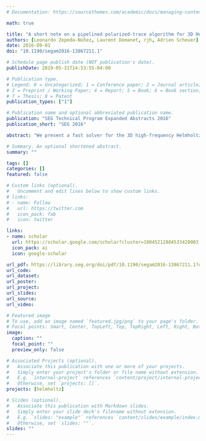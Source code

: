 ```yaml
---
# Documentation: https://sourcethemes.com/academic/docs/managing-content/

math: true

title: "A short note on a pipelined polarized-trace algorithm for 3D Helmholtz"
authors: [Leonardo Zepeda-Núñez, Laurent Demanet, rjh, Adrien Scheuer]
date: 2016-09-01
doi: "10.1190/segam2016-13867211.1"

# Schedule page publish date (NOT publication's date).
publishDate: 2019-05-31T14:53:55-04:00

# Publication type.
# Legend: 0 = Uncategorized; 1 = Conference paper; 2 = Journal article;
# 3 = Preprint / Working Paper; 4 = Report; 5 = Book; 6 = Book section;
# 7 = Thesis; 8 = Patent
publication_types: ["1"]

# Publication name and optional abbreviated publication name.
publication: "SEG Technical Program Expanded Abstracts 2016"
publication_short: "SEG 2016"

abstract: "We present a fast solver for the 3D high-frequency Helmholtz equation in heterogeneous, constant density, acoustic media. The solver is based on the method of polarized traces, coupled with distributed linear algebra libraries and pipelining to obtain a solver with online runtime $\\mathcal{O}(\\max(1,R/n)N \\log N)$ where $N = n^3$ is the total number of degrees of freedom and R is the number of right-hand sides."

# Summary. An optional shortened abstract.
summary: ""

tags: []
categories: []
featured: false

# Custom links (optional).
#   Uncomment and edit lines below to show custom links.
# links:
# - name: Follow
#   url: https://twitter.com
#   icon_pack: fab
#   icon: twitter

links:
- name: scholar
  url: https://scholar.google.com/scholar?cluster=18045212884533428003
  icon_pack: ai
  icon: google-scholar

url_pdf: https://library.seg.org/doi/pdf/10.1190/segam2016-13867211.1?download=true
url_code:
url_dataset:
url_poster:
url_project:
url_slides:
url_source:
url_video:

# Featured image
# To use, add an image named `featured.jpg/png` to your page's folder. 
# Focal points: Smart, Center, TopLeft, Top, TopRight, Left, Right, BottomLeft, Bottom, BottomRight.
image:
  caption: ""
  focal_point: ""
  preview_only: false

# Associated Projects (optional).
#   Associate this publication with one or more of your projects.
#   Simply enter your project's folder or file name without extension.
#   E.g. `internal-project` references `content/project/internal-project/index.md`.
#   Otherwise, set `projects: []`.
projects: [helmholtz]

# Slides (optional).
#   Associate this publication with Markdown slides.
#   Simply enter your slide deck's filename without extension.
#   E.g. `slides: "example"` references `content/slides/example/index.md`.
#   Otherwise, set `slides: ""`.
slides: ""
---
```

